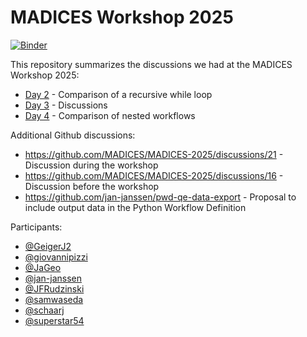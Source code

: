 # MADICES Workshop 2025
[![Binder](https://mybinder.org/badge_logo.svg)](https://mybinder.org/v2/gh/pythonworkflow/madices-workshop-2025/HEAD)

This repository summarizes the discussions we had at the MADICES Workshop 2025:
* [Day 2](day_2.ipynb) - Comparison of a recursive while loop
* [Day 3](day_3.ipynb) - Discussions
* [Day 4](day_4.ipynb) - Comparison of nested workflows

Additional Github discussions:
* https://github.com/MADICES/MADICES-2025/discussions/21 - Discussion during the workshop
* https://github.com/MADICES/MADICES-2025/discussions/16 - Discussion before the workshop
* https://github.com/jan-janssen/pwd-qe-data-export - Proposal to include output data in the Python Workflow Definition

Participants:
* [@GeigerJ2](https://github.com/GeigerJ2)
* [@giovannipizzi](https://github.com/giovannipizzi)
* [@JaGeo](https://github.com/JaGeo)
* [@jan-janssen](https://github.com/jan-janssen)
* [@JFRudzinski](https://github.com/JFRudzinski)
* [@samwaseda](https://github.com/samwaseda)
* [@schaarj](https://github.com/schaarj)
* [@superstar54](https://github.com/superstar54)
